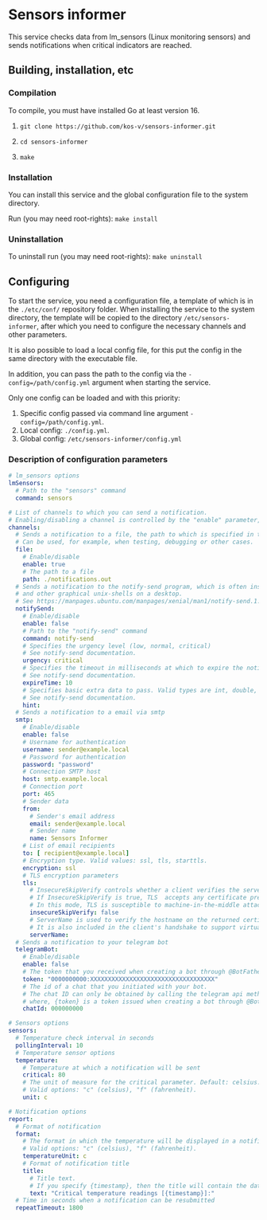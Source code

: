 # Sensors informer

This service checks data from lm_sensors (Linux monitoring sensors) and
sends notifications when critical indicators are reached.

## Building, installation, etc

### Compilation

To compile, you must have installed Go at least version 16.

1. `git clone https://github.com/kos-v/sensors-informer.git`

2. `cd sensors-informer`

3. `make`

### Installation

You can install this service and the global configuration file to the system directory.

Run (you may need root-rights): `make install`

### Uninstallation

To uninstall run (you may need root-rights): `make uninstall`

## Configuring

To start the service, you need a configuration file, a template of which is in the `./etc/conf/` repository folder. When installing the service to the system directory, the template will be copied to the directory `/etc/sensors-informer`, after which you need to configure the necessary channels and other parameters.  

It is also possible to load a local config file, for this put the config in the same directory with the executable file.  

In addition, you can pass the path to the config via the `-config=/path/config.yml` argument when starting the service.

Only one config can be loaded and with this priority:

1. Specific config passed via command line argument  `-config=/path/config.yml`.  
2. Local config: `./config.yml`.  
3. Global config: `/etc/sensors-informer/config.yml`

### Description of configuration parameters

```yaml
# lm_sensors options
lmSensors:
  # Path to the "sensors" command
  command: sensors

# List of channels to which you can send a notification.
# Enabling/disabling a channel is controlled by the "enable" parameter, which by default is false.
channels:
  # Sends a notification to a file, the path to which is specified in the "path" parameter
  # Can be used, for example, when testing, debugging or other cases.
  file:
    # Enable/disable
    enable: true
    # The path to a file
    path: ./notifications.out
  # Sends a notification to the notify-send program, which is often installed in gnome
  # and other graphical unix-shells on a desktop.
  # See https://manpages.ubuntu.com/manpages/xenial/man1/notify-send.1.html
  notifySend:
    # Enable/disable
    enable: false
    # Path to the "notify-send" command
    command: notify-send
    # Specifies the urgency level (low, normal, critical)
    # See notify-send documentation.
    urgency: critical
    # Specifies the timeout in milliseconds at which to expire the notification.
    # See notify-send documentation.
    expireTime: 10
    # Specifies basic extra data to pass. Valid types are int, double, string and byte.
    # See notify-send documentation.
    hint:
  # Sends a notification to a email via smtp
  smtp:
    # Enable/disable
    enable: false
    # Username for authentication
    username: sender@example.local
    # Password for authentication
    password: "password"
    # Connection SMTP host
    host: smtp.example.local
    # Connection port
    port: 465
    # Sender data
    from:
      # Sender's email address
      email: sender@example.local
      # Sender name
      name: Sensors Informer
    # List of email recipients
    to: [ recipient@example.local]
    # Encryption type. Valid values: ssl, tls, starttls.
    encryption: ssl
    # TLS encryption parameters
    tls:
      # InsecureSkipVerify controls whether a client verifies the server's certificate chain and host name.
      # If InsecureSkipVerify is true, TLS  accepts any certificate presented by the server and any host name in that certificate.
      # In this mode, TLS is susceptible to machine-in-the-middle attacks unless custom verification is used.
      insecureSkipVerify: false
      # ServerName is used to verify the hostname on the returned certificates unless InsecureSkipVerify is given.
      # It is also included in the client's handshake to support virtual hosting unless it is an IP address.
      serverName:
  # Sends a notification to your telegram bot
  telegramBot:
    # Enable/disable
    enable: false
    # The token that you received when creating a bot through @BotFather
    token: "0000000000:XXXXXXXXXXXXXXXXXXXXXXXXXXXXXXXXXXX"
    # The id of a chat that you initiated with your bot.
    # The chat ID can only be obtained by calling the telegram api method: https://api.telegram.org/bot{token}/getUpdates
    # where, {token} is a token issued when creating a bot through @BotFather.
    chatId: 000000000

# Sensors options
sensors:
  # Temperature check interval in seconds
  pollingInterval: 10
  # Temperature sensor options
  temperature:
    # Temperature at which a notification will be sent
    critical: 80
    # The unit of measure for the critical parameter. Default: celsius.
    # Valid options: "c" (celsius), "f" (fahrenheit).
    unit: c

# Notification options
report:
  # Format of notification
  format:
    # The format in which the temperature will be displayed in a notification.
    # Valid options: "c" (celsius), "f" (fahrenheit).
    temperatureUnit: с
    # Format of notification title
    title:
      # Title text.
      # If you specify {timestamp}, then the title will contain the date when the notification was generated.
      text: "Critical temperature readings [{timestamp}]:"
  # Time in seconds when a notification can be resubmitted
  repeatTimeout: 1800
```